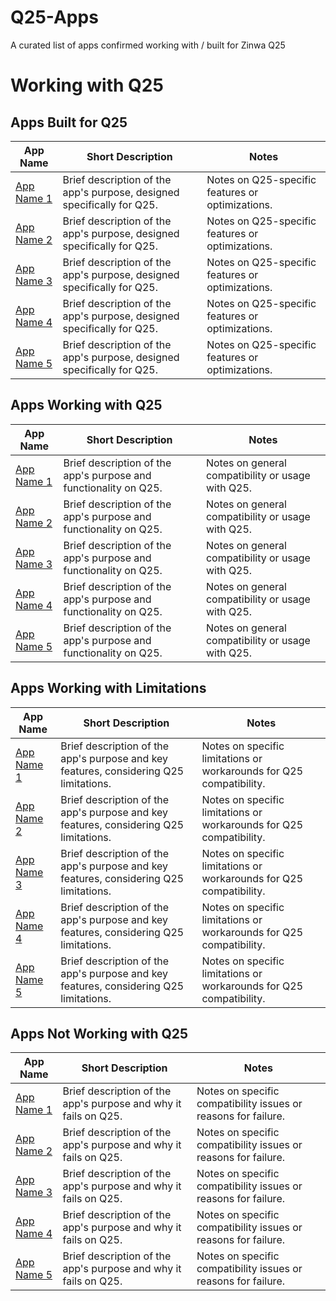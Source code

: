 # Q25-Apps
A curated list of apps confirmed working with / built for Zinwa Q25
# Working with Q25

## Apps Built for Q25

| App Name | Short Description | Notes |
|----------|-------------------|-------|
| [App Name 1](https://example.com/app1) | Brief description of the app's purpose, designed specifically for Q25. | Notes on Q25-specific features or optimizations. |
| [App Name 2](https://example.com/app2) | Brief description of the app's purpose, designed specifically for Q25. | Notes on Q25-specific features or optimizations. |
| [App Name 3](https://example.com/app3) | Brief description of the app's purpose, designed specifically for Q25. | Notes on Q25-specific features or optimizations. |
| [App Name 4](https://example.com/app4) | Brief description of the app's purpose, designed specifically for Q25. | Notes on Q25-specific features or optimizations. |
| [App Name 5](https://example.com/app5) | Brief description of the app's purpose, designed specifically for Q25. | Notes on Q25-specific features or optimizations. |

## Apps Working with Q25

| App Name | Short Description | Notes |
|----------|-------------------|-------|
| [App Name 1](https://example.com/app1) | Brief description of the app's purpose and functionality on Q25. | Notes on general compatibility or usage with Q25. |
| [App Name 2](https://example.com/app2) | Brief description of the app's purpose and functionality on Q25. | Notes on general compatibility or usage with Q25. |
| [App Name 3](https://example.com/app3) | Brief description of the app's purpose and functionality on Q25. | Notes on general compatibility or usage with Q25. |
| [App Name 4](https://example.com/app4) | Brief description of the app's purpose and functionality on Q25. | Notes on general compatibility or usage with Q25. |
| [App Name 5](https://example.com/app5) | Brief description of the app's purpose and functionality on Q25. | Notes on general compatibility or usage with Q25. |

## Apps Working with Limitations

| App Name | Short Description | Notes |
|----------|-------------------|-------|
| [App Name 1](https://example.com/app1) | Brief description of the app's purpose and key features, considering Q25 limitations. | Notes on specific limitations or workarounds for Q25 compatibility. |
| [App Name 2](https://example.com/app2) | Brief description of the app's purpose and key features, considering Q25 limitations. | Notes on specific limitations or workarounds for Q25 compatibility. |
| [App Name 3](https://example.com/app3) | Brief description of the app's purpose and key features, considering Q25 limitations. | Notes on specific limitations or workarounds for Q25 compatibility. |
| [App Name 4](https://example.com/app4) | Brief description of the app's purpose and key features, considering Q25 limitations. | Notes on specific limitations or workarounds for Q25 compatibility. |
| [App Name 5](https://example.com/app5) | Brief description of the app's purpose and key features, considering Q25 limitations. | Notes on specific limitations or workarounds for Q25 compatibility. |

## Apps Not Working with Q25

| App Name | Short Description | Notes |
|----------|-------------------|-------|
| [App Name 1](https://example.com/app1) | Brief description of the app's purpose and why it fails on Q25. | Notes on specific compatibility issues or reasons for failure. |
| [App Name 2](https://example.com/app2) | Brief description of the app's purpose and why it fails on Q25. | Notes on specific compatibility issues or reasons for failure. |
| [App Name 3](https://example.com/app3) | Brief description of the app's purpose and why it fails on Q25. | Notes on specific compatibility issues or reasons for failure. |
| [App Name 4](https://example.com/app4) | Brief description of the app's purpose and why it fails on Q25. | Notes on specific compatibility issues or reasons for failure. |
| [App Name 5](https://example.com/app5) | Brief description of the app's purpose and why it fails on Q25. | Notes on specific compatibility issues or reasons for failure. |